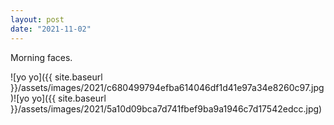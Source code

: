 ```yaml
---
layout: post
date: "2021-11-02"
---
```


Morning faces.

![yo yo]({{ site.baseurl }}/assets/images/2021/c680499794efba614046df1d41e97a34e8260c97.jpg)![yo yo]({{ site.baseurl }}/assets/images/2021/5a10d09bca7d741fbef9ba9a1946c7d17542edcc.jpg)
